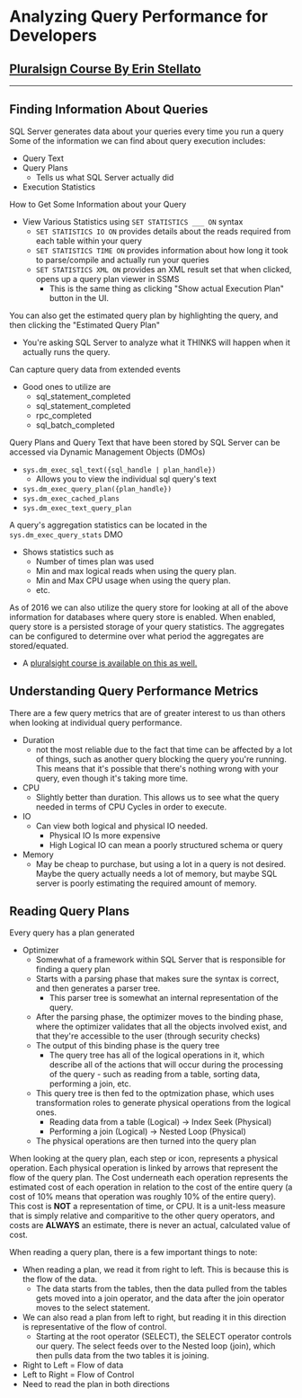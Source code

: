 # Analyzing Query Performance for Developers 
## [Pluralsign Course By Erin Stellato](https://app.pluralsight.com/library/courses/sqlserver-query-performance-developers/table-of-contents)
---

## Finding Information About Queries
SQL Server generates data about your queries every time you run a query
Some of the information we can find about query execution includes: 
- Query Text
- Query Plans
  - Tells us what SQL Server actually did 
- Execution Statistics

How to Get Some Information about your Query
- View Various Statistics using `SET STATISTICS ___ ON` syntax
  - `SET STATISTICS IO ON` provides details about the reads required from each table within your query
  - `SET STATISTICS TIME ON` provides information about how long it took to parse/compile and actually run your queries
  - `SET STATISTICS XML ON` provides an XML result set that when clicked, opens up a query plan viewer in SSMS
    - This is the same thing as clicking "Show actual Execution Plan" button in the UI.

You can also get the estimated query plan by highlighting the query, and then clicking the "Estimated Query Plan"
- You're asking SQL Server to analyze what it THINKS will happen when it actually runs the query. 

Can capture query data from extended events
- Good ones to utilize are
  - sql_statement_completed
  - sql_statement_completed
  - rpc_completed
  - sql_batch_completed

Query Plans and Query Text that have been stored by SQL Server can be accessed via Dynamic Management Objects (DMOs)
- `sys.dm_exec_sql_text({sql_handle | plan_handle})`
  - Allows you to view the individual sql query's text
- `sys.dm_exec_query_plan({plan_handle})`
- `sys.dm_exec_cached_plans`
- `sys.dm_exec_text_query_plan`

A query's aggregation statistics can be located in the `sys.dm_exec_query_stats` DMO
- Shows statistics such as
  - Number of times plan was used
  - Min and max logical reads when using the query plan.
  - Min and Max CPU usage when using the query plan.
  - etc.

As of 2016 we can also utilize the query store for looking at all of the above 
information for databases where query store is enabled. When enabled, query store
is a persisted storage of your query statistics. The aggregates can be configured to 
determine over what period the aggregates are stored/equated. 
- A [pluralsight course is available on this as well.](https://www.pluralsight.com/courses/sqlserver-query-store-introduction)


## Understanding Query Performance Metrics

There are a few query metrics that are of greater interest to us than others when looking at
individual query performance. 
- Duration
  - not the most reliable due to the fact that time can be affected by a lot of things, such as another query blocking the query you're running. This means that it's possible that there's nothing wrong with your query, even though it's taking more time. 
- CPU
  - Slightly better than duration. This allows us to see what the query needed in terms of CPU Cycles in order to execute. 
- IO
  - Can view both logical and physical IO needed. 
    - Physical IO Is more expensive
    - High Logical IO can mean a poorly structured schema or query
- Memory
  - May be cheap to purchase, but using a lot in a query is not desired. Maybe the query actually needs a lot of memory, but maybe SQL server is poorly estimating the required amount of memory. 

## Reading Query Plans

Every query has a plan generated

- Optimizer
  - Somewhat of a framework within SQL Server that is responsible for finding a query plan
  - Starts with a parsing phase that makes sure the syntax is correct, and then generates a parser tree.
    - This parser tree is somewhat an internal representation of the query.
  - After the parsing phase, the optimizer moves to the binding phase, where the optimizer validates that all the objects involved exist, and that they're accessible to the user (through security checks)
  - The output of this binding phase is the query tree
    - The query tree has all of the logical operations in it, which describe all of the actions that will occur during the processing of the query - such as reading from a table, sorting data, performing a join, etc. 
  - This query tree is then fed to the optmization phase, which uses transformation roles to generate physical operations from the logical ones. 
    - Reading data from a table (Logical) -> Index Seek (Physical)
    - Performing a join (Logical) -> Nested Loop (Physical)
  - The physical operations are then turned into the query plan

When looking at the query plan, each step or icon, represents a physical operation. Each physical operation is linked by arrows that represent the flow of the query plan. The Cost underneath each operation represents the estimated cost of each operation in relation to the cost of the entire query (a cost of 10% means that operation was roughly 10% of the entire query). This cost is **NOT** a representation of time, or CPU. It is a unit-less measure that is simply relative and comparitive to the other query operators, and costs are **ALWAYS** an estimate, there is never an actual, calculated value of cost.

When reading a query plan, there is a few important things to note:
- When reading a plan, we read it from right to left. This is because this is the flow of the data. 
  - The data starts from the tables, then the data pulled from the tables gets moved into a join operator, and the data after the join operator moves to the select statement.
- We can also read a plan from left to right, but reading it in this direction is representative of the flow of control. 
  - Starting at the root operator (SELECT), the SELECT operator controls our query. The select feeds over to the Nested loop (join), which then pulls data from the two tables it is joining. 
- Right to Left = Flow of data
- Left to Right = Flow of Control
- Need to read the plan in both directions























